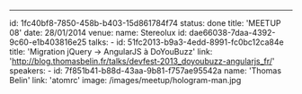 ---

id: 1fc40bf8-7850-458b-b403-15d861784f74
status: done
title: 'MEETUP 08'
date: 28/01/2014
venue:
name: Stereolux
id: dae66038-7daa-4392-9c60-e1b403816e25
talks: -
id: 51fc2013-b9a3-4edd-8991-fc0bc12ca84e
title: 'Migration jQuery -> AngularJS à DoYouBuzz'
link: 'http://blog.thomasbelin.fr/talks/devfest-2013_doyoubuzz-angularjs_fr/'
speakers: -
id: 7f851b41-b88d-43aa-9b81-f757ae95542a
name: 'Thomas Belin'
link: 'atomrc'
image: /images/meetup/hologram-man.jpg
